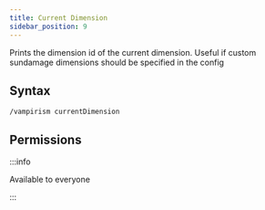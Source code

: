 ```yaml
---
title: Current Dimension
sidebar_position: 9
---
```


Prints the dimension id of the current dimension. Useful if custom sundamage dimensions should be specified in the config

## Syntax

```
/vampirism currentDimension
```


## Permissions

:::info

Available to everyone

:::
